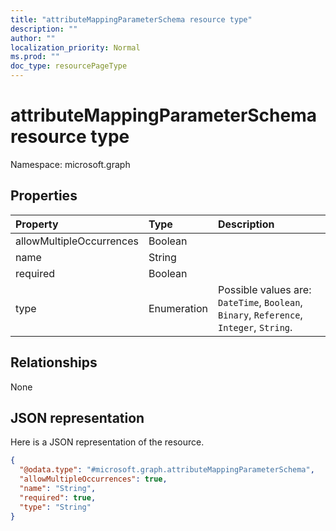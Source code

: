 ```yaml
---
title: "attributeMappingParameterSchema resource type"
description: ""
author: ""
localization_priority: Normal
ms.prod: ""
doc_type: resourcePageType
---
```


# attributeMappingParameterSchema resource type


Namespace: microsoft.graph



## Properties
|Property|Type|Description|
|:---|:---|:---|
|allowMultipleOccurrences|Boolean||
|name|String||
|required|Boolean||
|type|Enumeration| Possible values are: `DateTime`, `Boolean`, `Binary`, `Reference`, `Integer`, `String`.|

## Relationships
None

## JSON representation
Here is a JSON representation of the resource.
<!-- {
  "blockType": "resource",
  "@odata.type": "microsoft.graph.attributeMappingParameterSchema"
}
-->
``` json
{
  "@odata.type": "#microsoft.graph.attributeMappingParameterSchema",
  "allowMultipleOccurrences": true,
  "name": "String",
  "required": true,
  "type": "String"
}
```


